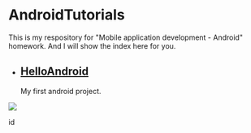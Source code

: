 # AndroidTutorials

This is my respository for "Mobile application development - Android" homework. And I will show the index here for you.

* ## [HelloAndroid](https://github.com/Tochase/AndroidTutorials/tree/master/HelloAndroid)

  My first android project.

![](https://ws3.sinaimg.cn/large/006tNbRwgy1fp9tnvezzzj30a20hu0t0.jpg)

id
